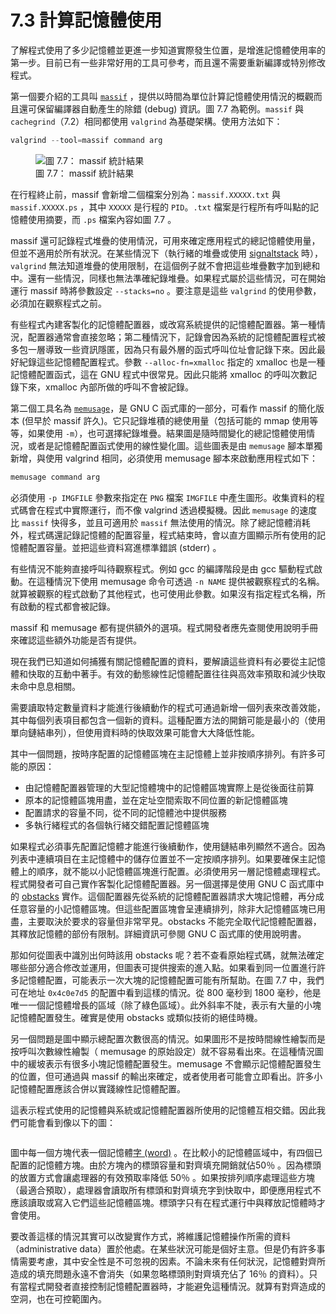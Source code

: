 # 7.3 計算記憶體使用

了解程式使用了多少記憶體並更進一步知道實際發生位置，是增進記憶體使用率的第一步。目前已有一些非常好用的工具可參考，而且還不需要重新編譯或特別修改程式。

第一個要介紹的工具叫 [`massif`](https://valgrind.org/docs/manual/ms-manual.html) ，提供以時間為單位計算記憶體使用情況的概觀而且還可保留編譯器自動產生的除錯 (debug) 資訊。圖 7.7 為範例。`massif` 與 `cachegrind`（7.2）相同都使用 `valgrind` 為基礎架構。使用方法如下：

```c
valgrind --tool=massif command arg
```
<figure>
  <img src="../assets/figure-7.7.png" alt="圖 7.7： massif 統計結果">
  <figcaption>圖 7.7： massif 統計結果</figcaption>
</figure>

在行程終止前，massif 會新增二個檔案分別為：`massif.XXXXX.txt` 與 `massif.XXXXX.ps` ，其中 `XXXXX` 是行程的 `PID`。`.txt` 檔案是行程所有呼叫點的記憶體使用摘要，而 `.ps` 檔案內容如圖 7.7 。

massif 還可記錄程式堆疊的使用情況，可用來確定應用程式的總記憶體使用量，但並不適用於所有狀況。在某些情況下（執行緒的堆疊或使用 [signaltstack](https://man7.org/linux/man-pages/man2/sigaltstack.2.html) 時），`valgrind` 無法知道堆疊的使用限制，在這個例子就不會把這些堆疊數字加到總和中。還有一些情況，同樣也無法準確紀錄堆疊。如果程式屬於這些情況，可在開始運行 massif 時將參數設定 `--stacks=no` 。要注意是這些 `valgrind` 的使用參數，必須加在觀察程式之前。

有些程式內建客製化的記憶體配置器，或改寫系統提供的記憶體配置器。第一種情況，配置器通常會直接忽略；第二種情況下，記錄會因為系統的記憶體配置程式被多包一層導致一些資訊隱匿，因為只有最外層的函式呼叫位址會記錄下來。因此最好紀錄這些記憶體配置程式。參數 `--alloc-fn=xmalloc` 指定的 xmalloc 也是一種記憶體配置函式，這在 GNU 程式中很常見。因此只能將 xmalloc 的呼叫次數記錄下來，xmalloc 內部所做的呼叫不會被記錄。

第二個工具名為 [`memusage`](https://www.man7.org/linux/man-pages/man1/memusage.1.html)，是 GNU C 函式庫的一部分，可看作 massif 的簡化版本 (但早於 massif 許久)。它只記錄堆積的總使用量（包括可能的 mmap 使用等等，如果使用 `-m`），也可選擇紀錄堆疊。結果圖是隨時間變化的總記憶體使用情況，或者是記憶體配置函式使用的線性變化圖。這些圖表是由 `memusage` 腳本單獨新增，與使用 valgrind 相同，必須使用 memusage 腳本來啟動應用程式如下：

```c
memusage command arg
```

必須使用 `-p IMGFILE` 參數來指定在 `PNG` 檔案 `IMGFILE` 中產生圖形。收集資料的程式碼會在程式中實際運行，而不像 valgrind 透過模擬機。因此 `memusage` 的速度比 `massif` 快得多，並且可適用於 `massif` 無法使用的情況。除了總記憶體消耗外，程式碼還記錄記憶體的配置容量，程式結束時，會以直方圖顯示所有使用的記憶體配置容量。並把這些資料寫進標準錯誤 (stderr) 。

有些情況不能夠直接呼叫待觀察程式。例如 gcc 的編譯階段是由 gcc 驅動程式啟動。在這種情況下使用 memusage 命令可透過 `-n NAME` 提供被觀察程式的名稱。就算被觀察的程式啟動了其他程式，也可使用此參數。如果沒有指定程式名稱，所有啟動的程式都會被記錄。

massif 和 memusage 都有提供額外的選項。程式開發者應先查閱使用說明手冊來確認這些額外功能是否有提供。

現在我們已知道如何捕獲有關記憶體配置的資料，要解讀這些資料有必要從主記憶體和快取的互動中著手。有效的動態線性記憶體配置往往與高效率預取和減少快取未命中息息相關。

需要讀取特定數量資料才能進行後續動作的程式可通過新增一個列表來改善效能，其中每個列表項目都包含一個新的資料。這種配置方法的開銷可能是最小的（使用單向鏈結串列），但使用資料時的快取效果可能會大大降低性能。

其中一個問題，按時序配置的記憶體區塊在主記憶體上並非按順序排列。有許多可能的原因：

- 由記憶體配置器管理的大型記憶體塊中的記憶體區塊實際上是從後面往前算
- 原本的記憶體區塊用盡，並在定址空間索取不同位置的新記憶體區塊
- 配置請求的容量不同，從不同的記憶體池中提供服務
- 多執行緒程式的各個執行緒交錯配置記憶體區塊

如果程式必須事先配置記憶體才能進行後續動作，使用鏈結串列顯然不適合。因為列表中連續項目在主記憶體中的儲存位置並不一定按順序排列。如果要確保主記憶體上的順序，就不能以小記憶體區塊進行配置。必須使用另一層記憶體處理程式。程式開發者可自己實作客製化記憶體配置器。另一個選擇是使用 GNU C 函式庫中的 [obstacks](https://www.gnu.org/software/libc/manual/html_node/Obstacks.html) 實作。這個配置器先從系統的記憶體配置器請求大塊記憶體，再分成任意容量的小記憶體區塊。但這些配置區塊會呈連續排列，除非大記憶體區塊已用盡，主要取決於要求的容量但非常罕見。obstacks 不能完全取代記憶體配置器，其釋放記憶體的部份有限制。詳細資訊可參閱 GNU C 函式庫的使用說明書。

那如何從圖表中識別出何時該用 obstacks 呢？若不查看原始程式碼，就無法確定哪些部分適合修改並運用，但圖表可提供搜索的進入點。如果看到同一位置進行許多記憶體配置，可能表示一次大塊的記憶體配置可能有所幫助。在圖 7.7 中，我們可在地址 `0x4c0e7d5` 的配置中看到這樣的情況。從 800 毫秒到 1800 毫秒，他是唯一一個記憶體增長的區域（除了綠色區域）。此外斜率不陡，表示有大量的小塊記憶體配置發生。確實是使用 obstacks 或類似技術的絕佳時機。

另一個問題是圖中顯示總配置次數很高的情況。如果圖形不是按時間線性繪製而是按呼叫次數線性繪製（ memusage 的原始設定）就不容易看出來。在這種情況圖中的緩坡表示有很多小塊記憶體配置發生。memusage 不會顯示記憶體配置發生的位置，但可通過與 massif 的輸出來確定，或者使用者可能會立即看出。許多小記憶體配置應該合併以實踐線性記憶體配置。

這表示程式使用的記憶體與系統或記憶體配置器所使用的記憶體互相交錯。因此我們可能會看到像以下的圖：

<figure>
  <img src="../assets/figure-7.7.1.png" alt="">
  <figcaption></figcaption>
</figure>

圖中每一個方塊代表一個記憶體[字 (word)](https://en.wikipedia.org/wiki/Word_(computer_architecture)) 。在比較小的記憶體區域中，有四個已配置的記憶體方塊。由於方塊內的標頭容量和對齊填充開銷就佔50％ 。因為標頭的放置方式會讓處理器的有效預取率降低 50％ 。如果按排列順序處理這些方塊（最適合預取），處理器會讀取所有標頭和對齊填充字到快取中，即便應用程式不應該讀取或寫入它們這些記憶體區塊。標頭字只有在程式運行中與釋放記憶體時才會使用。

要改善這樣的情況其實可以改變實作方式，將維護記憶體操作所需的資料（administrative data）置於他處。在某些狀況可能是個好主意。但是仍有許多事情需要考慮，其中安全性是不可忽視的因素。不論未來有任何狀況，記憶體對齊所造成的填充問題永遠不會消失（如果忽略標頭則對齊填充佔了 16％ 的資料）。只有當程式開發者直接控制記憶體配置器時，才能避免這種情況。就算有對齊造成的空洞，也在可控範圍內。


